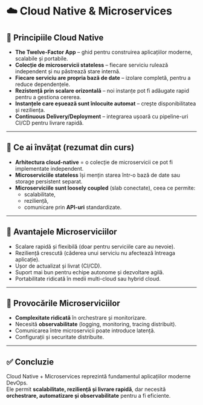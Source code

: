 # ☁️ Cloud Native & Microservices

## 🔹 Principiile Cloud Native
- **The Twelve-Factor App** – ghid pentru construirea aplicațiilor moderne, scalabile și portabile.  
- **Colecție de microservicii stateless** – fiecare serviciu rulează independent și nu păstrează stare internă.  
- **Fiecare serviciu are propria bază de date** – izolare completă, pentru a reduce dependențele.  
- **Rezistență prin scalare orizontală** – noi instanțe pot fi adăugate rapid pentru a gestiona cererea.  
- **Instanțele care eșuează sunt înlocuite automat** – crește disponibilitatea și reziliența.  
- **Continuous Delivery/Deployment** – integrarea ușoară cu pipeline-uri CI/CD pentru livrare rapidă.  

---

## 🔹 Ce ai învățat (rezumat din curs)
- **Arhitectura cloud-native** = o colecție de microservicii ce pot fi implementate independent.  
- **Microserviciile stateless** își mențin starea într-o bază de date sau storage persistent separat.  
- **Microserviciile sunt loosely coupled** (slab conectate), ceea ce permite:  
  - scalabilitate,  
  - reziliență,  
  - comunicare prin **API-uri** standardizate.  

---

## 🔹 Avantajele Microserviciilor
- Scalare rapidă și flexibilă (doar pentru serviciile care au nevoie).  
- Reziliență crescută (căderea unui serviciu nu afectează întreaga aplicație).  
- Ușor de actualizat și livrat (CI/CD).  
- Suport mai bun pentru echipe autonome și dezvoltare agilă.  
- Portabilitate ridicată în medii multi-cloud sau hybrid cloud.  

---

## 🔹 Provocările Microserviciilor
- **Complexitate ridicată** în orchestrare și monitorizare.  
- Necesită **observabilitate** (logging, monitoring, tracing distribuit).  
- Comunicarea între microservicii poate introduce latență.  
- Configurații și securitate distribuite.  

---

## ✅ Concluzie
Cloud Native + Microservices reprezintă fundamentul aplicațiilor moderne DevOps.  
Ele permit **scalabilitate, reziliență și livrare rapidă**, dar necesită **orchestrare, automatizare și observabilitate** pentru a fi eficiente.  

